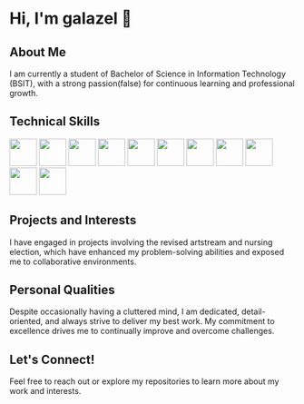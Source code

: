 # Hi, I'm galazel 👋

## About Me

I am currently a student of Bachelor of Science in Information Technology (BSIT), with a strong passion(false) for continuous learning and professional growth. 
## Technical Skills

<p>
  <img src="https://img.shields.io/badge/-Java-000?style=for-the-badge&logo=java&logoColor=white" height="48">
  <img src="https://img.shields.io/badge/-JavaScript-000?style=for-the-badge&logo=javascript&logoColor=F7DF1E" height="48">
  <img src="https://img.shields.io/badge/-SQL-000?style=for-the-badge&logo=postgresql&logoColor=4479A1" height="48">
  <img src="https://img.shields.io/badge/-HTML5-000?style=for-the-badge&logo=html5&logoColor=E34F26" height="48">
  <img src="https://img.shields.io/badge/-CSS3-000?style=for-the-badge&logo=css3&logoColor=1572B6" height="48">
  <img src="https://img.shields.io/badge/-Bootstrap-000?style=for-the-badge&logo=bootstrap&logoColor=563D7C" height="48">
  <img src="https://img.shields.io/badge/-TailwindCSS-000?style=for-the-badge&logo=tailwind-css&logoColor=38B2AC" height="48">
  <img src="https://img.shields.io/badge/-React-000?style=for-the-badge&logo=react&logoColor=61DAFB" height="48">
  <img src="https://img.shields.io/badge/-MySQL-000?style=for-the-badge&logo=mysql&logoColor=005C84" height="48">
  <img src="https://img.shields.io/badge/-SpringBoot-000?style=for-the-badge&logo=spring-boot&logoColor=6DB33F" height="48">
  <img src="https://img.shields.io/badge/-Postman-000?style=for-the-badge&logo=postman&logoColor=FF6C37" height="48">
</p>

## Projects and Interests

I have engaged in projects involving the revised artstream and nursing election, which have enhanced my problem-solving abilities and exposed me to collaborative environments.

## Personal Qualities

Despite occasionally having a cluttered mind, I am dedicated, detail-oriented, and always strive to deliver my best work. My commitment to excellence drives me to continually improve and overcome challenges.

## Let's Connect!

Feel free to reach out or explore my repositories to learn more about my work and interests.
